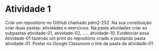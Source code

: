 # Atividade 1
Criar um repositório no GitHub chamado  pdm2-252. Na sua constituição criar duas pastas: atividades e exercicios. Na pasta atividades criar as subpastas atividade-01, atividade-02, ..... atividade-10.
Evidenciar essa Atividade-01 fazendo um print do repositório criado e postando pasta atividade-01.
Postar no Google Classroom o link da pasta da atividade-01.
